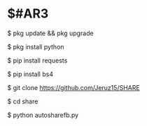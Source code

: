 # $#AR3

$ pkg update && pkg upgrade

$ pkg install python

$ pip install requests

$ pip install bs4

$ git clone https://github.com/Jeruz15/SHARE

$ cd share

$ python autosharefb.py

 
